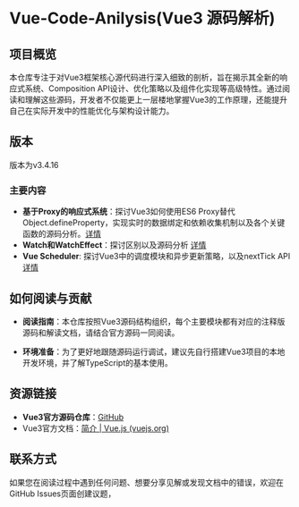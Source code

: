 # Vue-Code-Anilysis(Vue3 源码解析)
## 项目概览

本仓库专注于对Vue3框架核心源代码进行深入细致的剖析，旨在揭示其全新的响应式系统、Composition API设计、优化策略以及组件化实现等高级特性。通过阅读和理解这些源码，开发者不仅能更上一层楼地掌握Vue3的工作原理，还能提升自己在实际开发中的性能优化与架构设计能力。

## 版本

版本为v3.4.16

### 主要内容

- **基于Proxy的响应式系统**：探讨Vue3如何使用ES6 Proxy替代Object.defineProperty，实现实时的数据绑定和依赖收集机制以及各个关键函数的源码分析。[详情](reactive/reactivity源码解析,md)
- **Watch和WatchEffect**：探讨区别以及源码分析 [详情](runtime-core/watch和watchEffect.md)
- **Vue Scheduler**: 探讨Vue3中的调度模块和异步更新策略，以及nextTick API  [详情](runtime-core/vue调度器(Scheduler).md)

## 如何阅读与贡献

- **阅读指南**：本仓库按照Vue3源码结构组织，每个主要模块都有对应的注释版源码和解读文档，请结合官方源码一同阅读。

- **环境准备**：为了更好地跟随源码运行调试，建议先自行搭建Vue3项目的本地开发环境，并了解TypeScript的基本使用。

  

## 资源链接

- **Vue3官方源码仓库**：[GitHub](https://github.com/vuejs/core)
- Vue3官方文档：[简介 | Vue.js (vuejs.org)](https://cn.vuejs.org/guide/introduction.html)

## 联系方式

如果您在阅读过程中遇到任何问题、想要分享见解或发现文档中的错误，欢迎在GitHub Issues页面创建议题，
